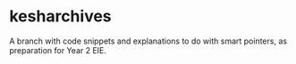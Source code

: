 # kesharchives
A branch with code snippets and explanations to do with smart pointers, as preparation for Year 2 EIE.
